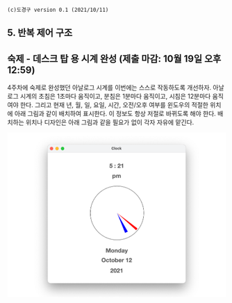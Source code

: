 ```
(c)도경구 version 0.1 (2021/10/11)
```

## 5. 반복 제어 구조


## 숙제 -  데스크 탑 용 시계 완성 (제출 마감: 10월 19일 오후 12:59)

4주차에 숙제로 완성했던 아날로그 시계를 이번에는 스스로 작동하도록 개선하자.
아날로그 시계의 초침은 1초마다 움직이고, 분침은 1분마다 움직이고, 시침은 12분마다 움직여야 한다.
그리고 현재 년, 월, 일, 요일, 시간, 오전/오후 여부를 윈도우의 적절한 위치에 아래 그림과 같이 배치하여 표시한다.
이 정보도 항상 저절로 바뀌도록 해야 한다. 배치하는 위치나 디자인은 아래 그림과 같을 필요가 없이 각자 자유에 맡긴다.

<img src="image06/clock.png" width="700">

